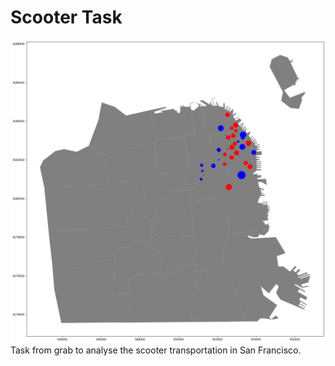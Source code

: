 # Scooter Task

![Screenshot](screenshot_map.png)
Task from grab to analyse the scooter transportation in San Francisco. 
